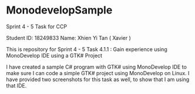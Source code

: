 # MonodevelopSample
Sprint 4 - 5 Task for CCP

Student ID: 18249833
Name: Xhien Yi Tan ( Xavier )

This is repository for Sprint 4 - 5
Task 4.1.1 : Gain experience using MonoDevelop IDE using a GTK# Project

I have created a sample C# program with GTK# using MonoDevelop IDE to make sure I can code a simple GTK# project using MonoDevelop on Linux. I have provided two screenshots for this task as well, to show that I am using that IDE.